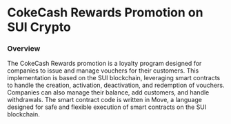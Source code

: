 # CokeCash Rewards Promotion on SUI Crypto
### Overview

The CokeCash Rewards promotion is a loyalty program designed for companies to issue and manage vouchers for their customers. This implementation is based on the SUI blockchain, leveraging smart contracts to handle the creation, activation, deactivation, and redemption of vouchers. Companies can also manage their balance, add customers, and handle withdrawals. The smart contract code is written in Move, a language designed for safe and flexible execution of smart contracts on the SUI blockchain.